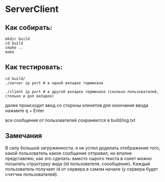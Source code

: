 # ServerClient
## Как собирать:
```
mkdir build
cd build
cmake ..
make
```
## Как тестировать:
```
cd build/
./server ip port # в одной вкладке терминала

./client ip port # в другой вкладке терминала (сколько пользователей, столько и доп вкладок)
```
далее происходит ввод со стороны клинетов
для окончания ввода нажмите q + Enter

все сообщения от пользователей сохраняются в build/log.txt

## Замечания
В силу большой загруженности, я не успел доделать отображение того, какой пользователь какое сообщение отправил, но вполне представляю, как это сделать:
вместо сырого текста в сокет можно посылать структурку вида {id пользователя, соообщение}. Каждый пользователь получает id от сервера в самом начале
(у сервера будет счетчик пользователей).
